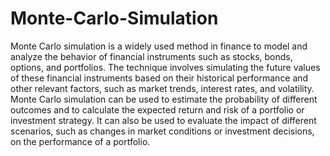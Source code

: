 # Monte-Carlo-Simulation
Monte Carlo simulation is a widely used method in finance to model and analyze the behavior of financial instruments such as stocks, bonds, options, and portfolios. The technique involves simulating the future values of these financial instruments based on their historical performance and other relevant factors, such as market trends, interest rates, and volatility.
Monte Carlo simulation can be used to estimate the probability of different outcomes and to calculate the expected return and risk of a portfolio or investment strategy. It can also be used to evaluate the impact of different scenarios, such as changes in market conditions or investment decisions, on the performance of a portfolio.

